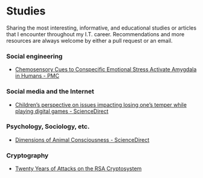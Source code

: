 # Studies

Sharing the most interesting, informative, and educational studies or articles that I encounter throughout my I.T. career. Recommendations and more resources are always welcome by either a pull request or an email.

### Social engineering

- [Chemosensory Cues to Conspecific Emotional Stress Activate Amygdala in Humans - PMC](https://www.ncbi.nlm.nih.gov/pmc/articles/PMC2713432/)

### Social media and the Internet

- [Children’s perspective on issues impacting losing one’s temper while playing digital games - ScienceDirect](https://www.sciencedirect.com/science/article/pii/S2212868922000393)

### Psychology, Sociology, etc.

- [Dimensions of Animal Consciousness - ScienceDirect](https://www.sciencedirect.com/science/article/pii/S1364661320301923)

### Cryptography 

- [Twenty Years of Attacks on the RSA Cryptosystem](https://crypto.stanford.edu/~dabo/pubs/papers/RSA-survey.pdf)
